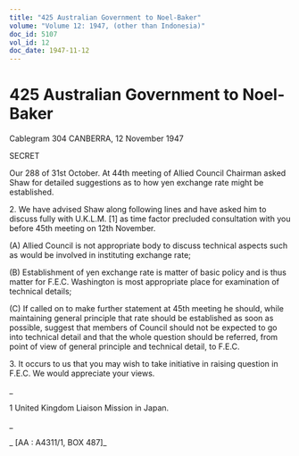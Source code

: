 ```yaml
---
title: "425 Australian Government to Noel-Baker"
volume: "Volume 12: 1947, (other than Indonesia)"
doc_id: 5107
vol_id: 12
doc_date: 1947-11-12
---
```


# 425 Australian Government to Noel-Baker

Cablegram 304 CANBERRA, 12 November 1947

SECRET

Our 288 of 31st October. At 44th meeting of Allied Council Chairman asked Shaw for detailed suggestions as to how yen exchange rate might be established.

2\. We have advised Shaw along following lines and have asked him to discuss fully with U.K.L.M. [1] as time factor precluded consultation with you before 45th meeting on 12th November.

(A) Allied Council is not appropriate body to discuss technical aspects such as would be involved in instituting exchange rate;

(B) Establishment of yen exchange rate is matter of basic policy and is thus matter for F.E.C. Washington is most appropriate place for examination of technical details;

(C) If called on to make further statement at 45th meeting he should, while maintaining general principle that rate should be established as soon as possible, suggest that members of Council should not be expected to go into technical detail and that the whole question should be referred, from point of view of general principle and technical detail, to F.E.C.

3\. It occurs to us that you may wish to take initiative in raising question in F.E.C. We would appreciate your views.

_

1 United Kingdom Liaison Mission in Japan.

_

_ [AA : A4311/1, BOX 487]_
